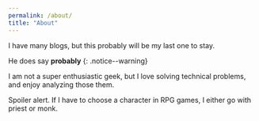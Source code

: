 ```yaml
---
permalink: /about/
title: "About"
---
```


I have many blogs, but this probably will be my last one to stay.

He does say **probably** {: .notice--warning}

I am not a super enthusiastic geek, but I love solving technical problems, and enjoy analyzing those them.

Spoiler alert. If I have to choose a character in RPG games, I either go with priest or monk.